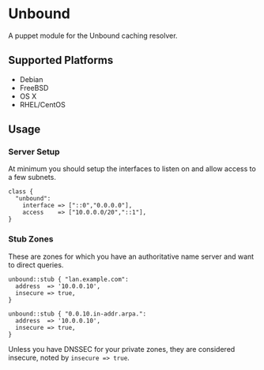 # Unbound

A puppet module for the Unbound caching resolver.

## Supported Platforms

* Debian
* FreeBSD
* OS X
* RHEL/CentOS

## Usage

### Server Setup

At minimum you should setup the interfaces to listen on and allow access to a few subnets.

    class {
      "unbound":
        interface => ["::0","0.0.0.0"],
        access    => ["10.0.0.0/20","::1"],
    }

### Stub Zones

These are zones for which you have an authoritative name server and want to
direct queries.

    unbound::stub { "lan.example.com":
      address  => '10.0.0.10',
      insecure => true,
    }

    unbound::stub { "0.0.10.in-addr.arpa.":
      address  => '10.0.0.10',
      insecure => true,
    } 

Unless you have DNSSEC for your private zones, they are considered insecure,
noted by `insecure => true`.

